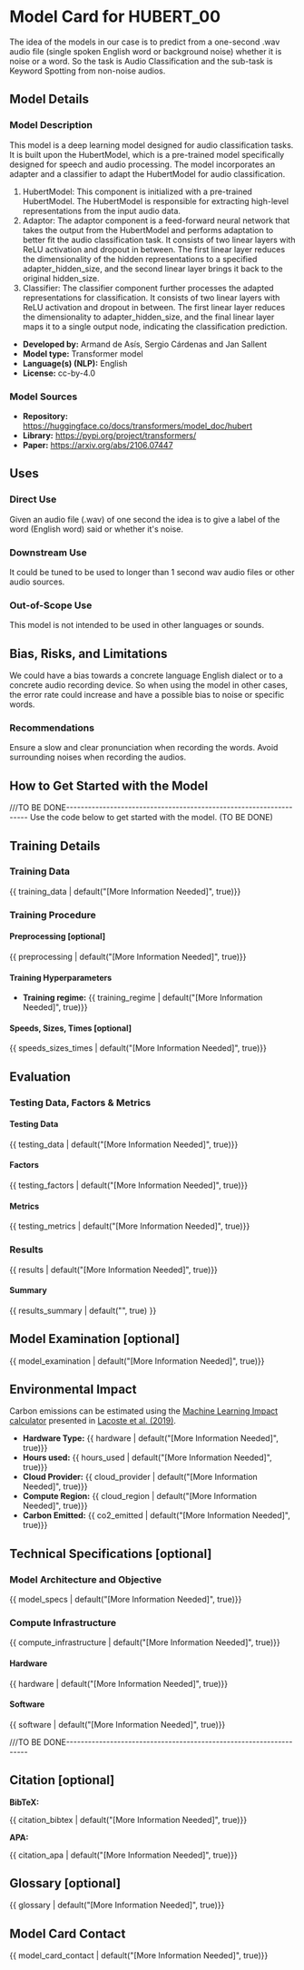 # Model Card for HUBERT_00

The idea of the models in our case is to predict from a one-second .wav audio file (single spoken English word or background noise) whether it is noise or a word. So the task is Audio Classification and the sub-task is Keyword Spotting from non-noise audios. 

## Model Details

### Model Description

This model is a deep learning model designed for audio classification tasks. It is built upon the HubertModel, which is a pre-trained model specifically designed for speech and audio processing. The model incorporates an adapter and a classifier to adapt the HubertModel for audio classification.

1. HubertModel: This component is initialized with a pre-trained HubertModel. The HubertModel is responsible for extracting high-level representations from the input audio data.
2. Adaptor: The adaptor component is a feed-forward neural network that takes the output from the HubertModel and performs adaptation to better fit the audio classification task. It consists of two linear layers with ReLU activation and dropout in between. The first linear layer reduces the dimensionality of the hidden representations to a specified adapter_hidden_size, and the second linear layer
brings it back to the original hidden_size.
3. Classifier: The classifier component further processes the adapted representations for classification. It consists of two linear layers with ReLU activation and dropout in between. The first linear layer reduces the dimensionality to adapter_hidden_size, and the final linear layer maps it to a single output node, indicating the classification
prediction.

- **Developed by:** Armand de Asís, Sergio Cárdenas and Jan Sallent
- **Model type:** Transformer model
- **Language(s) (NLP):** English
- **License:** cc-by-4.0

### Model Sources

- **Repository:** https://huggingface.co/docs/transformers/model_doc/hubert
- **Library:** https://pypi.org/project/transformers/
- **Paper:** https://arxiv.org/abs/2106.07447

## Uses

### Direct Use

<!-- This section is for the model use without fine-tuning or plugging into a larger ecosystem/app. -->

Given an audio file (.wav) of one second the idea is to give a label of the word (English word) said or whether  it's noise. 

### Downstream Use 

It could be tuned to be used to longer than 1 second wav audio files or other audio sources.

### Out-of-Scope Use

This model is not intended to be used in other languages or sounds. 


## Bias, Risks, and Limitations

We could have a bias towards a concrete language English dialect or to a concrete audio recording device. So when using the model in other cases, the error rate could increase and have a possible bias to noise or specific words. 

### Recommendations

Ensure a slow and clear pronunciation when recording the words. Avoid surrounding noises when recording the audios. 


## How to Get Started with the Model

///TO BE DONE-------------------------------------------------------------------
Use the code below to get started with the model. (TO BE DONE)

## Training Details

### Training Data

<!-- This should link to a Data Card, perhaps with a short stub of information on what the training data is all about as well as documentation related to data pre-processing or additional filtering. -->

{{ training_data | default("[More Information Needed]", true)}}

### Training Procedure 

<!-- This relates heavily to the Technical Specifications. Content here should link to that section when it is relevant to the training procedure. -->

#### Preprocessing [optional]

{{ preprocessing | default("[More Information Needed]", true)}}


#### Training Hyperparameters

- **Training regime:** {{ training_regime | default("[More Information Needed]", true)}} <!--fp32, fp16 mixed precision, bf16 mixed precision, bf16 non-mixed precision, fp16 non-mixed precision, fp8 mixed precision -->

#### Speeds, Sizes, Times [optional]

<!-- This section provides information about throughput, start/end time, checkpoint size if relevant, etc. -->

{{ speeds_sizes_times | default("[More Information Needed]", true)}}

## Evaluation

<!-- This section describes the evaluation protocols and provides the results. -->

### Testing Data, Factors & Metrics

#### Testing Data

<!-- This should link to a Data Card if possible. -->

{{ testing_data | default("[More Information Needed]", true)}}

#### Factors

<!-- These are the things the evaluation is disaggregating by, e.g., subpopulations or domains. -->

{{ testing_factors | default("[More Information Needed]", true)}}

#### Metrics

<!-- These are the evaluation metrics being used, ideally with a description of why. -->

{{ testing_metrics | default("[More Information Needed]", true)}}

### Results

{{ results | default("[More Information Needed]", true)}}

#### Summary

{{ results_summary | default("", true) }}

## Model Examination [optional]

<!-- Relevant interpretability work for the model goes here -->

{{ model_examination | default("[More Information Needed]", true)}}

## Environmental Impact

<!-- Total emissions (in grams of CO2eq) and additional considerations, such as electricity usage, go here. Edit the suggested text below accordingly -->

Carbon emissions can be estimated using the [Machine Learning Impact calculator](https://mlco2.github.io/impact#compute) presented in [Lacoste et al. (2019)](https://arxiv.org/abs/1910.09700).

- **Hardware Type:** {{ hardware | default("[More Information Needed]", true)}}
- **Hours used:** {{ hours_used | default("[More Information Needed]", true)}}
- **Cloud Provider:** {{ cloud_provider | default("[More Information Needed]", true)}}
- **Compute Region:** {{ cloud_region | default("[More Information Needed]", true)}}
- **Carbon Emitted:** {{ co2_emitted | default("[More Information Needed]", true)}}

## Technical Specifications [optional]

### Model Architecture and Objective

{{ model_specs | default("[More Information Needed]", true)}}

### Compute Infrastructure

{{ compute_infrastructure | default("[More Information Needed]", true)}}

#### Hardware

{{ hardware | default("[More Information Needed]", true)}}

#### Software

{{ software | default("[More Information Needed]", true)}}

///TO BE DONE-------------------------------------------------------------------

## Citation [optional]

<!-- If there is a paper or blog post introducing the model, the APA and Bibtex information for that should go in this section. -->

**BibTeX:**

{{ citation_bibtex | default("[More Information Needed]", true)}}

**APA:**

{{ citation_apa | default("[More Information Needed]", true)}}

## Glossary [optional]

<!-- If relevant, include terms and calculations in this section that can help readers understand the model or model card. -->

{{ glossary | default("[More Information Needed]", true)}}

## Model Card Contact

{{ model_card_contact | default("[More Information Needed]", true)}}



